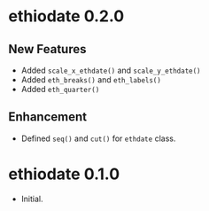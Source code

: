 # ethiodate 0.2.0

## New Features

* Added `scale_x_ethdate()` and `scale_y_ethdate()`
* Added `eth_breaks()` and `eth_labels()`
* Added `eth_quarter()`

## Enhancement

* Defined `seq()` and `cut()` for `ethdate` class. 


# ethiodate 0.1.0

* Initial.
